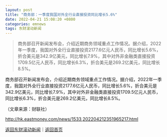 ```yaml
---
layout: post
title: "商务部：一季度我国对外全行业直接投资同比增长5.6%"
date: 2022-04-21 15:08:20 +0800
categories: emnews
tags: 东财滚动新闻
---
```

> 商务部召开新闻发布会，介绍近期商务领域重点工作情况。据介绍，2022年一季度，我国对外全行业直接投资2177.6亿元人民币，同比增长5.6%，折合美元是342.9亿美元，同比增长7.9%，其中对外非金融类直接投资1709.5亿元人民币，同比增长6.3%，折合美元是269.2亿美元，同比增长8.5%。

<p>商务部召开新闻发布会，介绍近期商务领域重点工作情况。据介绍，2022年一季度，我国对外全行业直接投资2177.6亿元人民币，同比增长5.6%，折合美元是342.9亿美元，同比增长7.9%，其中对外非金融类直接投资1709.5亿元人民币，同比增长6.3%，折合美元是269.2亿美元，同比增长8.5%。 </p><p class="em_media">（文章来源：财联社）</p>

<http://hk.eastmoney.com/news/1533,202204212351965217.html>

[返回东财滚动新闻](//finews.withounder.com/emnews/)｜[返回首页](//finews.withounder.com/)